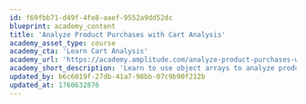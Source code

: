 ```yaml
---
id: f69fbb71-d49f-4fe8-aaef-9552a9dd52dc
blueprint: academy_content
title: 'Analyze Product Purchases with Cart Analysis'
academy_asset_type: course
academy_cta: 'Learn Cart Analysis'
academy_url: 'https://academy.amplitude.com/analyze-product-purchases-with-cart-analysis'
academy_short_description: 'Learn to use object arrays to analyze product purchases.'
updated_by: b6c6019f-27db-41a7-98bb-07c9b90f212b
updated_at: 1760632876
---
```


